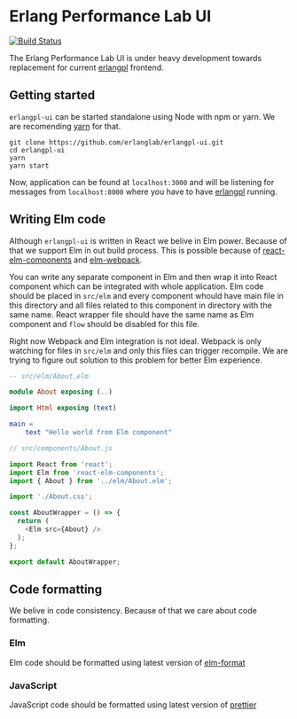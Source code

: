 # Erlang Performance Lab UI
[![Build Status](https://travis-ci.org/erlanglab/erlangpl-ui.svg?branch=master)](https://travis-ci.org/erlanglab/erlangpl-ui)

The Erlang Performance Lab UI is under heavy development towards replacement for current [erlangpl](https://github.com/erlanglab/erlangpl) frontend.

## Getting started

`erlangpl-ui` can be started standalone using Node with npm or yarn.
We are recomending [yarn](https://yarnpkg.com/lang/en/) for that.

```shell
git clone https://github.com/erlanglab/erlangpl-ui.git
cd erlangpl-ui
yarn
yarn start
```

Now, application can be found at `localhost:3000` and will be listening for messages from `localhost:8000` where you have to have [erlangpl](https://github.com/erlanglab/erlangpl) running. 

## Writing Elm code

Although `erlangpl-ui` is written in React we belive in Elm power. Because of that we support Elm in out build process.
This is possible because of [react-elm-components](https://github.com/evancz/react-elm-components) and [elm-webpack](https://github.com/elm-community/elm-webpack-loader). 

You can write any separate component in Elm and then wrap it into React component which can be integrated with whole application. Elm code should be placed in `src/elm` and every component whould have main file in this directory and all files related to this component in directory with the same name. React wrapper file should have the same name as Elm component and `flow` should be disabled for this file.

Right now Webpack and Elm integration is not ideal. Webpack is only watching for files in `src/elm` and only this files can trigger recompile. We are trying to figure out solution to this problem for better Elm experience.

```elm
-- src/elm/About.elm

module About exposing (..)

import Html exposing (text)

main =
    text "Hello world from Elm component"
```


```javascript
// src/components/About.js

import React from 'react';
import Elm from 'react-elm-components';
import { About } from '../elm/About.elm';

import './About.css';

const AboutWrapper = () => {
  return (
    <Elm src={About} />
  );
};

export default AboutWrapper;
```

## Code formatting
We belive in code consistency. Because of that we care about code formatting.

### Elm
Elm code should be formatted using latest version of [elm-format](https://github.com/avh4/elm-format)

### JavaScript
JavaScript code should be formatted using latest version of [prettier](https://github.com/prettier/prettier)
